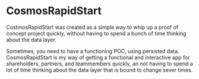 # CosmosRapidStart

CostmosRapidStart was created as a simple way to whip up a proof of concept project quickly, without having to spend a bunch of time thinking about the data layer.

Sometimes, you need to have a functioning POC, using persisted data. CosmosRapidStart is my way of getting a functional and interactive app for shareholders, partners, and teammembers quickly, an not having to spend a lot of time thinking about the data layer that is bound to change sever times.

